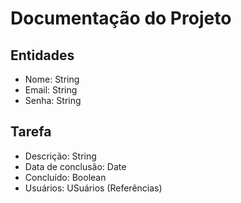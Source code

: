 # Documentação do Projeto

## Entidades
- Nome: String
- Email: String
- Senha: String


##  Tarefa
- Descrição: String
- Data de conclusão: Date
- Concluído: Boolean
- Usuários: USuários (Referências)